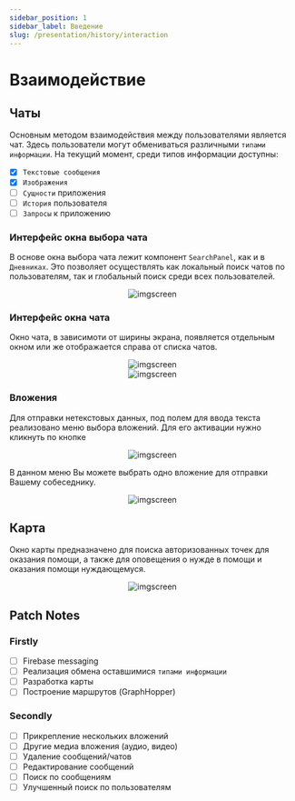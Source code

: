 ```yaml
---
sidebar_position: 1
sidebar_label: Введение
slug: /presentation/history/interaction
---
```


# Взаимодействие
## Чаты

Основным методом взаимодействия между пользователями является чат. Здесь пользователи могут обмениваться различными `типами информации`. На текущий момент, среди типов информации доступны:
- [x] `Текстовые сообщения`
- [x] `Изображения`
- [ ] `Сущности` приложения
- [ ] `История` пользователя
- [ ] `Запросы` к приложению
### Интерфейс окна выбора чата

В основе окна выбора чата лежит компонент `SearchPanel`, как и в `Дневниках`. Это позволяет осуществлять как локальный поиск чатов по пользователям, так и глобальный поиск среди всех пользователей. 

<div align="center"><img alt="imgscreen" src="../../../static/img/presentation/chat/chatList.png"/></div>

### Интерфейс окна чата

Окно чата, в зависимоти от ширины экрана, появляется отдельным окном или же отображается справа от списка чатов.


<div align="center" display="flex">
    <div>
        <img alt="imgscreen" src="../../../static/img/presentation/chat/chatSmall.png"/>
    </div>
    <div>
        <img alt="imgscreen" src="../../../static/img/presentation/chat/chat.png"/>
    </div>
</div>

### Вложения

Для отправки нетекстовых данных, под полем для ввода текста реализовано меню выбора вложений. Для его активации нужно кликнуть по кнопке <i class="fa fa-puzzle-piece d"></i>

<div align="center"><img alt="imgscreen" src="../../../static/img/presentation/chat/assets.png"/></div>

В данном меню Вы можете выбрать одно вложение для отправки Вашему собеседнику.

<div align="center"><img alt="imgscreen" src="../../../static/img/presentation/chat/asset.png"/></div>

## Карта

Окно карты предназначено для поиска авторизованных точек для оказания помощи, а также для оповещения о нужде в помощи и оказания помощи нуждающемуся.

<div align="center"><img alt="imgscreen" src="../../../static/img/presentation/map/map.png"/></div>

## Patch Notes

### Firstly

- [ ] Firebase messaging
- [ ] Реализация обмена оставшимися `типами информации`
- [ ] Разработка карты
- [ ] Построение маршрутов (GraphHopper)

### Secondly

- [ ] Прикрепление нескольких вложений
- [ ] Другие медиа вложения (аудио, видео)
- [ ] Удаление сообщений/чатов
- [ ] Редактирование сообщений
- [ ] Поиск по сообщениям
- [ ] Улучшенный поиск по пользователям
